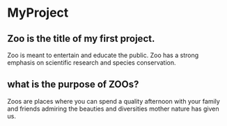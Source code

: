 # MyProject

## Zoo is the title of my first project.

Zoo is meant to entertain and educate the public. Zoo has a strong emphasis on scientific research and species conservation.

## what is the purpose of ZOOs?
Zoos are places where you can spend a quality afternoon with your family and friends admiring the beauties and diversities mother nature has given us.
